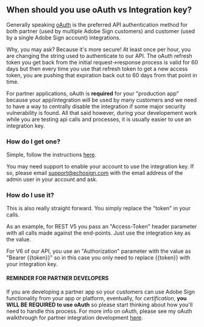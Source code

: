 ## When should you use oAuth vs Integration key?
Generally speaking [oAuth](https://secure.echosign.com/public/static/oauthDoc) is the preferred API authentication method for both partner (used by multiple Adobe Sign customers) and customer (used by a single Adobe Sign account) integrations.

Why, you may ask? Because it's more secure! At least once per hour, you are changing the string used to authenticate to our API.  The oAuth refresh token you get back from the initial request->response process is valid for 60 days but then every time you use that refresh token to get a new access token, you are pushing that expiration back out to 60 days from that point in time.

For partner applications, oAuth is __required__ for your "production app" because your app/integration will be used by many customers and we need to have a way to centrally disable the integration if some major security vulnerability is found. All that said however, during your developement work while you are testing api calls and processes, it is usually easier to use an integration key. 

### How do I get one?  
Simple, follow the instructions [here](https://helpx.adobe.com/sign/kb/how-to-create-an-integration-key.html).

You may need support to enable your account to use the integration key.  If so, please email support@echosign.com with the email address of the admin user in your account and ask.

### How do I use it?
This is also really straight forward.  You simply replace the "token" in your calls.

As an example, for REST V5 you pass an "Access-Token" header parameter with all calls made against the end-points. Just use the integration key as the value.  

For V6 of our API, you use an "Authorization" parameter with the value as "Bearer {{token}}" so in this case you only need to replace {{token}} with your integration key.

#### REMINDER FOR PARTNER DEVELOPERS
If you are developing a partner app so your customers can use Adobe Sign functionality from your app or platform, eventually, for *certification*, __you WILL BE REQUIRED to use oAuth__ so please start thinking about how you'll need to handle this process. For more info on oAuth, please see my oAuth walkthrough for partner integration development [here](https://github.com/asmusz-adobe/AdobeSign-resources/blob/master/Partner%20oAuth%20Walkthrough.md).
